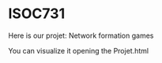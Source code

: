 # ISOC731

Here is our projet: Network formation games

You can visualize it opening the Projet.html
